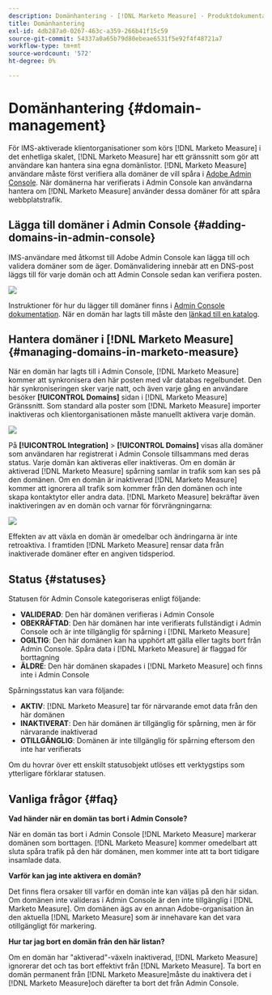 ```yaml
---
description: Domänhantering - [!DNL Marketo Measure] - Produktdokumentation
title: Domänhantering
exl-id: 4db287a0-0267-463c-a359-266b41f15c59
source-git-commit: 54337a0a65b79d80ebeae6531f5e92f4f48721a7
workflow-type: tm+mt
source-wordcount: '572'
ht-degree: 0%

---
```


# Domänhantering {#domain-management}

För IMS-aktiverade klientorganisationer som körs [!DNL Marketo Measure] i det enhetliga skalet, [!DNL Marketo Measure] har ett gränssnitt som gör att användare kan hantera sina egna domänlistor. [!DNL Marketo Measure] användare måste först verifiera alla domäner de vill spåra i [Adobe Admin Console](https://adminconsole.adobe.com/). När domänerna har verifierats i Admin Console kan användarna hantera om [!DNL Marketo Measure] använder dessa domäner för att spåra webbplatstrafik.

## Lägga till domäner i Admin Console {#adding-domains-in-admin-console}

IMS-användare med åtkomst till Adobe Admin Console kan lägga till och validera domäner som de äger. Domänvalidering innebär att en DNS-post läggs till för varje domän och att Admin Console sedan kan verifiera posten.

![](assets/domain-management-1.png)

Instruktioner för hur du lägger till domäner finns i [Admin Console dokumentation](https://helpx.adobe.com/enterprise/using/set-up-identity.html#setup-domains). När en domän har lagts till måste den [länkad till en katalog](https://helpx.adobe.com/enterprise/using/set-up-identity.html#link-domains-to-directories).

## Hantera domäner i [!DNL Marketo Measure] {#managing-domains-in-marketo-measure}

När en domän har lagts till i Admin Console, [!DNL Marketo Measure] kommer att synkronisera den här posten med vår databas regelbundet. Den här synkroniseringen sker varje natt, och även varje gång en användare besöker **[!UICONTROL Domains]** sidan i [!DNL Marketo Measure] Gränssnitt. Som standard alla poster som [!DNL Marketo Measure] importer inaktiveras och klientorganisationen måste manuellt aktivera varje domän.

![](assets/domain-management-2.png)

På **[!UICONTROL Integration]** > **[!UICONTROL Domains]** visas alla domäner som användaren har registrerat i Admin Console tillsammans med deras status. Varje domän kan aktiveras eller inaktiveras. Om en domän är aktiverad [!DNL Marketo Measure] spårning samlar in trafik som kan ses på den domänen. Om en domän är inaktiverad [!DNL Marketo Measure] kommer att ignorera all trafik som kommer från den domänen och inte skapa kontaktytor eller andra data. [!DNL Marketo Measure] bekräftar även inaktiveringen av en domän och varnar för förvrängningarna:

![](assets/domain-management-3.png)

Effekten av att växla en domän är omedelbar och ändringarna är inte retroaktiva. I framtiden [!DNL Marketo Measure] rensar data från inaktiverade domäner efter en angiven tidsperiod.

## Status {#statuses}

Statusen för Admin Console kategoriseras enligt följande:

* **VALIDERAD**: Den här domänen verifieras i Admin Console
* **OBEKRÄFTAD**: Den här domänen har inte verifierats fullständigt i Admin Console och är inte tillgänglig för spårning i [!DNL Marketo Measure]
* **OGILTIG**: Den här domänen kan ha upphört att gälla eller tagits bort från Admin Console. Spåra data i [!DNL Marketo Measure] är flaggad för borttagning
* **ÄLDRE**: Den här domänen skapades i [!DNL Marketo Measure] och finns inte i Admin Console

Spårningsstatus kan vara följande:

* **AKTIV**: [!DNL Marketo Measure] tar för närvarande emot data från den här domänen
* **INAKTIVERAT**: Den här domänen är tillgänglig för spårning, men är för närvarande inaktiverad
* **OTILLGÄNGLIG**: Domänen är inte tillgänglig för spårning eftersom den inte har verifierats

Om du hovrar över ett enskilt statusobjekt utlöses ett verktygstips som ytterligare förklarar statusen.

## Vanliga frågor {#faq}

**Vad händer när en domän tas bort i Admin Console?**

När en domän tas bort i Admin Console [!DNL Marketo Measure] markerar domänen som borttagen. [!DNL Marketo Measure] kommer omedelbart att sluta spåra trafik på den här domänen, men kommer inte att ta bort tidigare insamlade data.

**Varför kan jag inte aktivera en domän?**

Det finns flera orsaker till varför en domän inte kan väljas på den här sidan. Om domänen inte valideras i Admin Console är den inte tillgänglig i [!DNL Marketo Measure]. Om domänen ägs av en annan Adobe-organisation än den aktuella [!DNL Marketo Measure] som är innehavare kan det vara otillgängligt för markering.

**Hur tar jag bort en domän från den här listan?**

Om en domän har &quot;aktiverad&quot;-växeln inaktiverad, [!DNL Marketo Measure] ignorerar det och tas bort effektivt från [!DNL Marketo Measure]. Ta bort en domän permanent från [!DNL Marketo Measure]måste du inaktivera det i [!DNL Marketo Measure]och därefter ta bort det från Admin Console.
